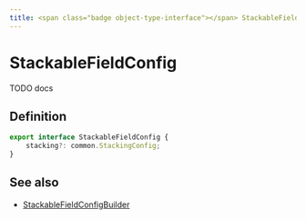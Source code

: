 ```yaml
---
title: <span class="badge object-type-interface"></span> StackableFieldConfig
---
```

# <span class="badge object-type-interface"></span> StackableFieldConfig

TODO docs

## Definition

```typescript
export interface StackableFieldConfig {
	stacking?: common.StackingConfig;
}

```
## See also

 * <span class="badge builder"></span> [StackableFieldConfigBuilder](./builder-StackableFieldConfigBuilder.md)
